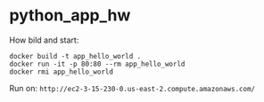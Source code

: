 # python_app_hw
How bild and start:
```
docker build -t app_hello_world .
docker run -it -p 80:80 --rm app_hello_world
docker rmi app_hello_world
```

Run on:  ```http://ec2-3-15-230-0.us-east-2.compute.amazonaws.com/```
